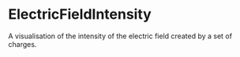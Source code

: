 # ElectricFieldIntensity
A visualisation of the intensity of the electric field created by a set of charges.
